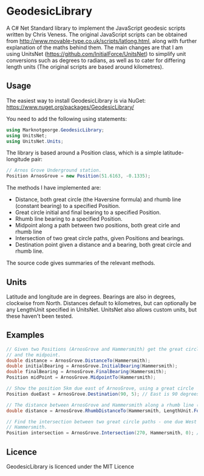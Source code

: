 GeodesicLibrary
===============

A C# Net Standard library to implement the JavaScript geodesic scripts written by Chris Veness. The original JavaScript scripts can be obtained from http://www.movable-type.co.uk/scripts/latlong.html, along with further explanation of the maths behind them. The main changes are that I am using UnitsNet (https://github.com/InitialForce/UnitsNet) to simplify unit conversions such as degrees to radians, as well as to cater for differing length units (The original scripts are based around kilometres).

Usage
-----

The easiest way to install GeodesicLibrary is via NuGet: https://www.nuget.org/packages/GeodesicLibrary/

You need to add the following using statements:

```csharp
using Marknotgeorge.GeodesicLibrary;
using UnitsNet;
using UnitsNet.Units;
```

The library is based around a Position class, which is a simple latitude-longitude pair:

```csharp
// Arnos Grove Underground station. 
Position ArnosGrove = new Position(51.6163, -0.1335);
```

The methods I have implemented are:

* Distance, both great circle (the Haversine formula) and rhumb line (constant bearing) to a specified Position.
* Great circle initial and final bearing to a specified Position.
* Rhumb line bearing to a specified Position.
* Midpoint along a path between two positions, both great cirle and rhumb line
* Intersection of two great circle paths, given Positions and bearings. 
* Destination point given a distance and a bearing, both great circle and rhumb line. 

The source code gives summaries of the relevant methods.


Units
-----

Latitude and longitude are in degrees. Bearings are also in degrees, clockwise from North. Distances default to kilometres, but can optionally be any LengthUnit specified in UnitsNet. UnitsNet also allows custom units, but these haven't been tested.

Examples
--------

```csharp
// Given two Positions (ArnosGrove and Hammersmith) get the great circle distance in km, initial and final bearings,
// and the midpoint.
double distance = ArnosGrove.DistanceTo(Hammersmith);
double initialBearing = ArnosGrove.InitialBearing(Hammersmith);
double finalBearing = ArnosGrove.FinalBearing(Hammersmith);
Position midPoint = ArnosGrove.MidpointTo(Hammersmith);

// Show the position 5km due east of ArnosGrove, using a great circle
Position dueEast = ArnosGrove.Destination(90, 5); // East is 90 degrees.

// The distance between ArnosGrove and Hammersmith along a rhumb line (a line of constant bearing) in feet.
double distance = ArnosGrove.RhumbDistanceTo(Hammersmith, LengthUnit.Foot);

// Find the intersection between two great circle paths - one due West from ArnosGrove and one due North from 
// Hammersmith. 
Position intersection = ArnosGrove.Intersection(270, Hammersmith, 0); // West is 270 degrees, North is 0 degrees.
```

Licence
-------

GeodesicLibrary is licenced under the MIT Licence


